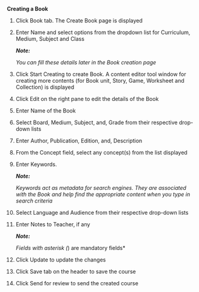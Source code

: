 **Creating a Book**

1. Click Book tab. The Create Book page is displayed
2. Enter Name and select options from the dropdown list for Curriculum, Medium, Subject and Class

	***Note:***
	
    *You can fill these details later in the Book creation page*

3. Click Start Creating to create Book. A content editor tool window for creating more contents (for Book unit, Story, Game, Worksheet and Collection) is displayed
4. Click Edit on the right pane to edit the details of the Book
5. Enter Name of the Book
6. Select Board, Medium, Subject, and, Grade from their respective drop-down lists 
7. Enter Author, Publication, Edition, and, Description
8. From the Concept field, select any concept(s) from the list displayed
9. Enter Keywords. 

	***Note:***
	
    *Keywords act as metadata for search engines. They are associated with the Book and help find the appropriate content when you type in search criteria*

10. Select Language and Audience from their respective drop-down lists
11. Enter Notes to Teacher, if any

	***Note:***
	
    *Fields with asterisk (*) are mandatory fields*

12. Click Update to update the changes
13. Click Save tab on the header to save the course 
14. Click Send for review to send the created course
